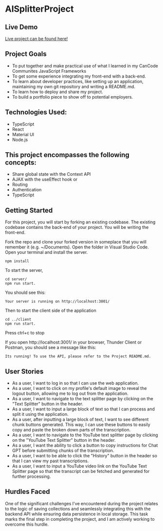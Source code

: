 # AISplitterProject


## Live Demo
[Live project can be found here!](https://ariadna-aisplitterproject.onrender.com/)
## Project Goals
- To put together and make practical use of what I learned in my CanCode Communites JavaScript Frameworks
- To get some experience integrating my front-end with a back-end.
- To learn about developer practices, like setting up an application, maintaining my own git repository and writing a README.md.
- To learn how to deploy and share my project.
- To build a portfolio piece to show off to potential employers.

## Technologies Used:
- TypeScript
- React
- Material UI
- Node.js

## This project encompasses the following concepts:

- Share global state with the Context API
- AJAX with the useEffect hook or <Suspense />
- Routing
- Authentication
- TypeScript


## Getting Started
For this project, you will start by forking an existing codebase. The existing codebase contains the back-end of your project. You will be writing the front-end.


Fork the repo and clone your forked version in someplace that you will remember it (e.g. ~/Documents). Open the folder in Visual Studio Code. Open your terminal and install the server.
```
npm install
```
To start the server, 

```
cd server/
npm run start.
```
 You should see this:
```
Your server is running on http://localhost:3001/
```
Then to start the client side of the application
```
cd ../client
npm run start.
```
Press ctrl+c to stop

If you open http://localhost:3001/ in your browser, Thunder Client or Postman, you should see a message like this:
```
Its running! To use the API, please refer to the Project README.md.
```


## User Stories
- As a user, I want to log in so that I can use the web application.
- As a user, I want to click on my profile's default image to reveal the logout button, allowing me to log out from the application.
- As a user, I want to navigate to the text splitter page by clicking on the "Text Splitter" button in the header.
- As a user, I want to input a large block of text so that I can process and split it using the application.
- As a user, after inputting a large block of text, I want to see different chunk buttons generated. This way, I can use these buttons to easily copy and paste the broken down parts of the transcription.
- As a user, I want to navigate to the YouTube text splitter page by clicking on the "YouTube Text Splitter" button in the header.
- As a user, I want the ability to click a button to copy instructions for Chat GPT before submitting chunks of the transcription.
- As a user, I want to be able to click the "History" button in the header so that I can view my past transcriptions.
- As a user, I want to input a YouTube video link on the YouTube Text Splitter page so that the transcript can be fetched and generated for further processing.

## Hurdles Faced
One of the significant challenges I've encountered during the project relates to the logic of saving collections and seamlessly integrating this with the backend API while ensuring data persistence in local storage. This task marks the final step in completing the project, and I am actively working to overcome this hurdle.

